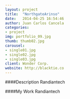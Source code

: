 ```yaml
---
layout: project
title:  "NorthgateArinso"
date:   2014-04-25 16:54:46
author: Juan Carlos Cancela
categories:
- project
img: portfolio_09.jpg
thumb: thumb02.jpg
carousel:
- single01.jpg
- single02.jpg
- single03.jpg
client: Wonder Corp.
website: http://blacktie.co
---
```

####Description
Randiantech

####My Work
Randiantech